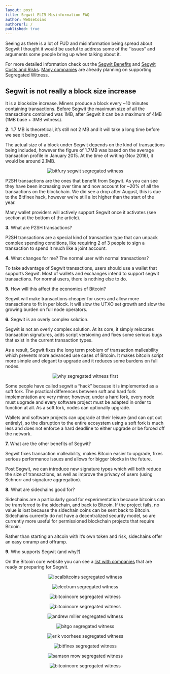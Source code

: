 ```yaml
---
layout: post
title: Segwit ELI5 Misinformation FAQ
author: WeUseCoins
authorurl: /
published: true
---
```


<p>Seeing as there is a lot of FUD and misinformation being spread about Segwit I thought it would be useful to address some of the “issues” and arguments some people bring up when talking about it.
<p>For more detailed information check out the <a href="/what-are-segwit-benefits/">Segwit Benefits</a> and <a href="https://bitcoincore.org/en/2016/10/28/segwit-costs/">Segwit Costs and Risks</a>. <a href="/segregated-witness/">Many companies</a> are already planning on supporting Segregated Witness.
<h2>Segwit is not really a block size increase</h2>
<p>It is a blocksize increase. Miners produce a block every ~10 minutes containing transactions. Before Segwit the maximum size of all the transactions combined was 1MB, after Segwit it can be a maximum of 4MB (1MB base + 3MB witness).
<p><b>2.</b> 1.7 MB is theoretical, it’s still not 2 MB and it will take a long time before we see it being used.
<p>The actual size of a block under Segwit depends on the kind of transactions being included, however the figure of 1.7MB was based on the average transaction profile in January 2015. At the time of writing (Nov 2016), it would be around 2.1MB.
<center><img src="/images/eli-segwit/bitfury-segwit.jpeg" alt="bitfury segwit segregated witness" /></center>
<p>P2SH transactions are the ones that benefit from Segwit. As you can see they have been increasing over time and now account for ~20% of all the transactions on the blockchain. We did see a drop after August, this is due to the Bitfinex hack, however we’re still a lot higher than the start of the year.
<p>Many wallet providers will actively support Segwit once it activates (see section at the bottom of the article).
<p><b>3.</b> What are P2SH transactions?
<p>P2SH transactions are a special kind of transaction type that can unpack complex spending conditions, like requiring 2 of 3 people to sign a transaction to spend it much like a joint account.
<p><b>4.</b> What changes for me? The normal user with normal transactions?
<p>To take advantage of Segwit transactions, users should use a wallet that supports Segwit. Most of wallets and exchanges intend to support segwit transactions. For normal users, there is nothing else to do.
<p><b>5.</b> How will this affect the economics of Bitcoin?
<p>Segwit will make transactions cheaper for users and allow more transactions to fit in per block. It will slow the UTXO set growth and slow the growing burden on full node operators.
<p><b>6.</b> Segwit is an overly complex solution.
<p>Segwit is not an overly complex solution. At its core, it simply relocates transaction signatures, adds script versioning and fixes some serious bugs that exist in the current transaction types. 
<p>As a result, Segwit fixes the long term problem of transaction malleability which prevents more advanced use cases of Bitcoin. It makes bitcoin script more simple and elegant to upgrade and it reduces some burdens on full nodes.
<center><img src="/images/eli-segwit/why-segwit-first.png" alt="why segregated witness first" /></center>
<p>Some people have called segwit a “hack” because it is implemented as a soft fork. The practical differences between soft and hard fork implementation are very minor; however, under a hard fork, every node must upgrade and every software project must be adapted in order to function at all. As a soft fork, nodes can optionally upgrade. 
<p>Wallets and software projects can upgrade at their leisure (and can opt out entirely), so the disruption to the entire ecosystem using a soft fork is much less and does not enforce a hard deadline to either upgrade or be forced off the network.
<p><b>7.</b> What are the other benefits of Segwit?
<p>Segwit fixes transaction malleability, makes Bitcoin easier to upgrade, fixes serious performance issues and allows for bigger blocks in the future. 
<p>Post Segwit, we can introduce new signature types which will both reduce the size of transactions, as well as improve the privacy of users (using Schnorr and signature aggregation).
<p><b>8.</b> What are sidechains good for?
<p>Sidechains are a particularly good for experimentation because bitcoins can be transferred to the sidechain, and back to Bitcoin. If the project fails, no value is lost because the sidechain coins can be sent back to Bitcoin. Sidechains currently do not have a decentralized security model, so are currently more useful for permissioned blockchain projects that require Bitcoin.
<p>Rather than starting an altcoin with it’s own token and risk, sidechains offer an easy onramp and offramp.
<p><b>9.</b> Who supports Segwit (and why?)
<p>On the Bitcoin core website you can see a <a href="/segregated-witness/">list with companies</a> that are ready or preparing for Segwit.
<p><center><img src="/images/eli-segwit/lb-segwit.png" alt="localbitcoins segregated witness" /></center>
<p><center><img src="/images/eli-segwit/electrum-segwit.png" alt="electrum segregated witness" /></center>
<p><center><img src="/images/eli-segwit/bitcoincore-segwit-1.png" alt="bitcoincore segregated witness" /></center>
<p><center><img src="/images/eli-segwit/bitcoincore-segwit-2.png" alt="bitcoincore segregated witness" /></center>
<p><center><img src="/images/eli-segwit/am-segwit.png" alt="andrew miller segregated witness" /></center>
<p><center><img src="/images/eli-segwit/bitgo-segwit.png" alt="bitgo segregated witness" /></center>
<p><center><img src="/images/eli-segwit/ev-segwit.png" alt="erik voorhees segregated witness" /></center>
<p><center><img src="/images/eli-segwit/bitfinex-segwit.png" alt="bitfinex segregated witness" /></center>
<p><center><img src="/images/eli-segwit/sm-segwit.png" alt="samson mow segregated witness" /></center>
<p><center><img src="/images/eli-segwit/bitcoincore-segwit-3.png" alt="bitcoincore segregated witness" /></center>